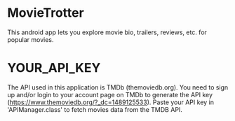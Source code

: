 # MovieTrotter
This android app lets you explore movie bio, trailers, reviews, etc. for popular movies.

# YOUR_API_KEY
The API used in this application is TMDb (themoviedb.org). You need to sign up and/or login to your account page on TMDb 
to generate the API key (https://www.themoviedb.org/?_dc=1489125533). Paste your API key in 'APIManager.class' to fetch movies data from the TMDB API.
